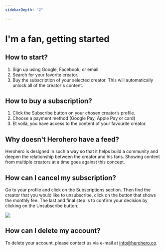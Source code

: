 ```yaml
---
sidebarDepth: "2"

---
```

# I'm a fan, getting started

## How to start?

1. Sign up using Google, Facebook, or email.
2. Search for your favorite creator.
3. Buy the subscription of your selected creator. This will automatically unlock all of the creator's content.

## How to buy a subscription?

1. Click the Subscribe button on your chosen creator’s profile.
2. Choose a payment method (Google Pay, Apple Pay or card)
3. Et voilà, you have access to the content of your favourite creator.

## Why doesn't Herohero have a feed?

Herohero is designed in such a way so that it helps build a community and deepen the relationship between the creator and his fans. Showing content from multiple creators at a time goes against this concept.

## How can I cancel my subscription?

Go to your profile and click on the Subscriptions section. Then find the creator that you would like to unsubscribe, click on the button that shows the monthly fee. The last and final step is to confirm your decision by clicking on the Unsubscribe button.

![](/images/1-1.png)

## How can I delete my account?

To delete your account, please contact us via e-mail at info@herohero.co.